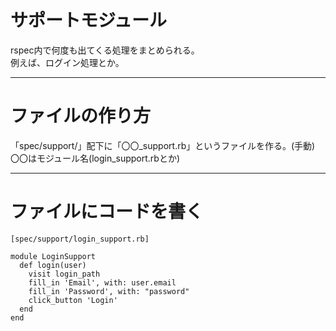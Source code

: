 # サポートモジュール
rspec内で何度も出てくる処理をまとめられる。    
例えば、ログイン処理とか。    
***

# ファイルの作り方
「spec/support/」配下に「〇〇_support.rb」というファイルを作る。(手動)    
〇〇はモジュール名(login_support.rbとか)
***

# ファイルにコードを書く
~~~
[spec/support/login_support.rb]

module LoginSupport
  def login(user)
    visit login_path
    fill_in 'Email', with: user.email
    fill_in 'Password', with: "password"
    click_button 'Login'
  end
end
~~~
